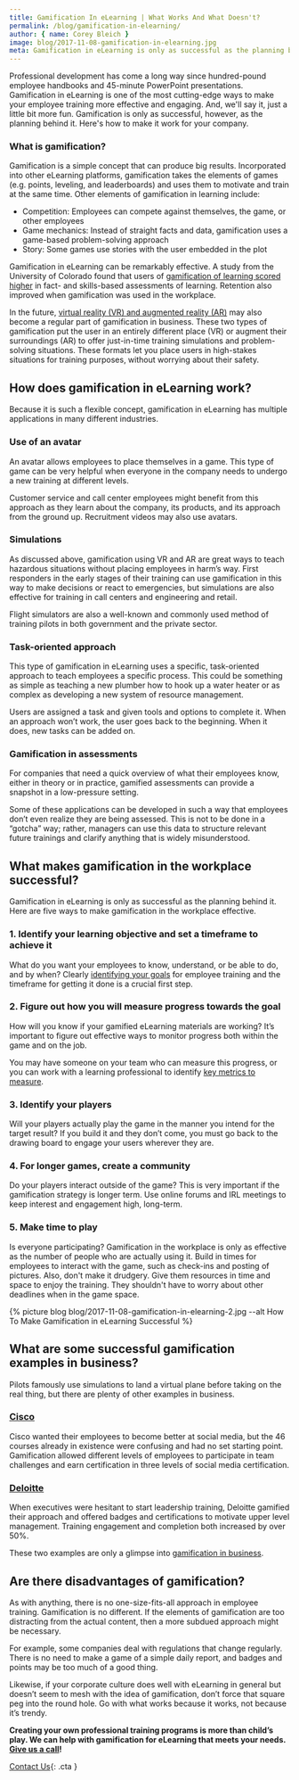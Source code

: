 ```yaml
---
title: Gamification In eLearning | What Works And What Doesn't?
permalink: /blog/gamification-in-elearning/
author: { name: Corey Bleich }
image: blog/2017-11-08-gamification-in-elearning.jpg
meta: Gamification in eLearning is only as successful as the planning behind it. Here are five ways to make gamification in the workplace effective.
---
```


Professional development has come a long way since hundred-pound employee handbooks and 45-minute PowerPoint presentations. Gamification in eLearning is one of the most cutting-edge ways to make your employee training more effective and engaging. And, we'll say it, just a little bit more fun. Gamification is only as successful, however, as the planning behind it. Here's how to make it work for your company.

### What is gamification?

Gamification is a simple concept that can produce big results. Incorporated into other eLearning platforms, gamification takes the elements of games (e.g. points, leveling, and leaderboards) and uses them to motivate and train at the same time. Other elements of gamification in learning include:

*  Competition: Employees can compete against themselves, the game, or other employees
*  Game mechanics: Instead of straight facts and data, gamification uses a game-based problem-solving approach
*  Story: Some games use stories with the user embedded in the plot

Gamification in eLearning can be remarkably effective. A study from the University of Colorado found that users of [gamification of learning scored higher](https://elearningindustry.com/top-gamification-statistics-and-facts-for-2015) in fact- and skills-based assessments of learning. Retention also improved when gamification was used in the workplace.

In the future, [virtual reality (VR) and augmented reality (AR)](/blog/future-of-augmented-reality/) may also become a regular part of gamification in business. These two types of gamification put the user in an entirely different place (VR) or augment their surroundings (AR) to offer just-in-time training simulations and problem-solving situations. These formats let you place users in high-stakes situations for training purposes, without worrying about their safety.

## How does gamification in eLearning work?

Because it is such a flexible concept, gamification in eLearning has multiple applications in many different industries.

### Use of an avatar

An avatar allows employees to place themselves in a game. This type of game can be very helpful when everyone in the company needs to undergo a new training at different levels.

Customer service and call center employees might benefit from this approach as they learn about the company, its products, and its approach from the ground up. Recruitment videos may also use avatars.

### Simulations

As discussed above, gamification using VR and AR are great ways to teach hazardous situations without placing employees in harm’s way. First responders in the early stages of their training can use gamification in this way to make decisions or react to emergencies, but simulations are also effective for training in call centers and engineering and retail.

Flight simulators are also a well-known and commonly used method of training pilots in both government and the private sector.

### Task-oriented approach

This type of gamification in eLearning uses a specific, task-oriented approach to teach employees a specific process. This could be something as simple as teaching a new plumber how to hook up a water heater or as complex as developing a new system of resource management.

Users are assigned a task and given tools and options to complete it. When an approach won’t work, the user goes back to the beginning. When it does, new tasks can be added on.

### Gamification in assessments

For companies that need a quick overview of what their employees know, either in theory or in practice, gamified assessments can provide a snapshot in a low-pressure setting.

Some of these applications can be developed in such a way that employees don’t even realize they are being assessed. This is not to be done in a “gotcha” way; rather, managers can use this data to structure relevant future trainings and clarify anything that is widely misunderstood.

## What makes gamification in the workplace successful?

Gamification in eLearning is only as successful as the planning behind it. Here are five ways to make gamification in the workplace effective.

### 1. Identify your learning objective and set a timeframe to achieve it

What do you want your employees to know, understand, or be able to do, and by when? Clearly [identifying your goals](/blog/training-needs-analysis/) for employee training and the timeframe for getting it done is a crucial first step.

### 2. Figure out how you will measure progress towards the goal

How will you know if your gamified eLearning materials are working? It’s important to figure out effective ways to monitor progress both within the game and on the job.

You may have someone on your team who can measure this progress, or you can work with a learning professional to identify [key metrics to measure](/blog/how-to-keep-track-of-training/).

### 3. Identify your players

Will your players actually play the game in the manner you intend for the target result? If you build it and they don’t come, you must go back to the drawing board to engage your users wherever they are.

### 4. For longer games, create a community

Do your players interact outside of the game? This is very important if the gamification strategy is longer term. Use online forums and IRL meetings to keep interest and engagement high, long-term.

### 5. Make time to play

Is everyone participating? Gamification in the workplace is only as effective as the number of people who are actually using it. Build in times for employees to interact with the game, such as check-ins and posting of pictures. Also, don't make it drudgery. Give them resources in time and space to enjoy the training. They shouldn't have to worry about other deadlines when in the game space.

{% picture blog blog/2017-11-08-gamification-in-elearning-2.jpg --alt How To Make Gamification in eLearning Successful %}

## What are some successful gamification examples in business?

Pilots famously use simulations to land a virtual plane before taking on the real thing, but there are plenty of other examples in business.

### [Cisco](http://www.gamification.co/2014/02/05/cisco-drives-social-media-training-gamification/)

Cisco wanted their employees to become better at social media, but the 46 courses already in existence were confusing and had no set starting point. Gamification allowed different levels of employees to participate in team challenges and earn certification in three levels of social media certification.

### [Deloitte](https://hbr.org/2013/01/how-deloitte-made-learning-a-g)

When executives were hesitant to start leadership training, Deloitte gamified their approach and offered badges and certifications to motivate upper level management. Training engagement and completion both increased by over 50%.

These two examples are only a glimpse into [gamification in business](https://www.clicksoftware.com/blog/top-25-best-examples-of-gamification-in-business/).

## Are there disadvantages of gamification?

As with anything, there is no one-size-fits-all approach in employee training. Gamification is no different. If the elements of gamification are too distracting from the actual content, then a more subdued approach might be necessary.

For example, some companies deal with regulations that change regularly. There is no need to make a game of a simple daily report, and badges and points may be too much of a good thing.

Likewise, if your corporate culture does well with eLearning in general but doesn’t seem to mesh with the idea of gamification, don’t force that square peg into the round hole. Go with what works because it works, not because it’s trendy.

<strong>Creating your own professional training programs is more than child’s play. We can help with gamification for eLearning that meets your needs. [Give us a call](/contact/)!</strong>

[Contact Us](/contact/ ){: .cta }
